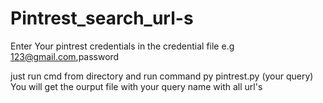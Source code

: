 # Pintrest_search_url-s

Enter Your pintrest credentials in the credential file e.g 123@gmail.com,password

just run cmd from directory and run command py pintrest.py (your query) <br/>
You will get the ourput file with your query name with all url's<br/>

